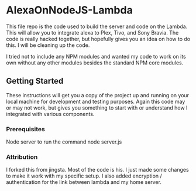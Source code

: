 # AlexaOnNodeJS-Lambda

This file repo is the code used to build the server and code on the Lambda. This will allow you to integrate alexa to Plex, Tivo, and Sony Bravia. The code is really hacked together, but hopefully gives you an idea on how to do this. I will be cleaning up the code. 

I tried not to include any NPM modules and wanted my code to work on its own without any other modules besides the standard NPM core modules. 

## Getting Started

These instructions will get you a copy of the project up and running on your local machine for development and testing purposes.
Again this code may or may not work, but gives you something to start with or understand how I integrated with various components. 

### Prerequisites

Node server to run the command node server.js

### Attribution

I forked this from jingsta.  Most of the code is his.  I just made some changes to make it work with my specific setup.  I also added encryption / authentication for the link between lambda and my home server.
